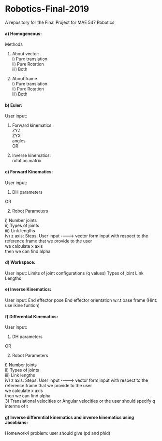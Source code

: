 # Robotics-Final-2019
A repository for the Final Project for MAE 547 Robotics

#### a) Homogeneous:
Methods<br />

1) About vector:<br />
  i) Pure translation<br /> 
  ii) Pure Rotation<br />
  iii) Both<br />
  
2) About frame<br /> 
    i) Pure translation<br /> 
    ii) Pure Rotation<br />
    iii) Both<br />
  
#### b) Euler:<br />
User input:<br />

1) Forward kinematics:<br />
 ZYZ<br />
 ZYX<br />
 angles<br />
        OR<br />

2) Inverse kinematics:<br />
rotation matrix<br />

#### c) Forward Kinematics:<br />
User input:<br />

1) DH parameters<br />

  OR<br />

2) Robot Parameters<br /> 

i) Number joints <br />
ii) Types of joints<br />
iii) Link lengths<br />
iv) z axis: Steps:  User input ----> vector form input with respect to the reference frame that we provide to the user<br />
                    we calculate x axis <br />
                    then we can find alpha <br />
 
#### d) Workspace: <br />
User input:
Limits of joint configurations (q values)
Types of joint
Link Lengths

#### e) Inverse Kinematics: <br />
User input:
End effector pose
End effector orientation w.r.t base frame
(Hint: use ikine funtion)

#### f) Differential Kinematics: <br />
User input:<br />

1) DH parameters<br />

  OR<br />

2) Robot Parameters<br /> 

i) Number joints <br />
ii) Types of joints<br />
iii) Link lengths<br />
iv) z axis: Steps:  User input ----> vector form input with respect to the reference frame that we provide to the user<br />
                    we calculate x axis <br />
                    then we can find alpha <br />
3) Translational velocities or Angular velocities or the user should specify q interms of t<br /> 

#### g) Inverse differential kinematics and inverse kinematics using Jacobians: <br />
Homework4 problem: user should give (pd and phid)
